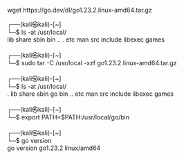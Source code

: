 <p>wget https://go.dev/dl/go1.23.2.linux-amd64.tar.gz</p>
<p>┌──(kali㉿kali)-[~]<br />└─$ ls -at /usr/local/ <br />lib share sbin bin .. . etc man src include libexec games<br /> <br />┌──(kali㉿kali)-[~]<br />└─$ sudo tar -C /usr/local -xzf go1.23.2.linux-amd64.tar.gz<br /> <br />┌──(kali㉿kali)-[~]<br />└─$ ls -at /usr/local/ <br />. lib share sbin go bin .. etc man src include libexec games<br /> <br />┌──(kali㉿kali)-[~]<br />└─$ export PATH=$PATH:/usr/local/go/bin<br /> <br />┌──(kali㉿kali)-[~]<br />└─$ go version<br />go version go1.23.2 linux/amd64</p>

<p>&nbsp;</p>
